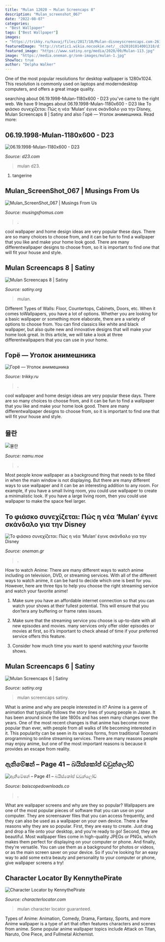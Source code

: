 ```yaml
---
title: "Mulan 12020 ~ Mulan Screencaps 8"
description: "Mulan_screenshot_067"
date: "2022-08-07"
categories:
- "Best Wallpaper"
tags: ["Best Wallpaper"]
images:
- "https://trikky.ru/kavaj/files/2017/10/Mulan-disneyscreencaps.com-2616.jpg"
featuredImage: "http://static1.wikia.nocookie.net/__cb20101014001318/disney/images/b/bb/Mulan2_390.JPG"
featured_image: "https://www.satiny.org/media/2020/09/Mulan-113.jpg"
image: "https://media.oneman.gr/onm-images/mulan-1.jpg"
ShowToc: true
author: "Delpha Walker"
---
```



One of the most popular resolutions for desktop wallpaper is 1280x1024. This resolution is commonly used on laptops and moderndesktop computers, and offers a great image quality.

	

		
searching about 06.19.1998-Mulan-1180x600 - D23 you've came to the right web. We have 9 Images about 06.19.1998-Mulan-1180x600 - D23 like Το φιάσκο συνεχίζεται: Πώς η νέα ‘Mulan’ έγινε σκάνδαλο για την Disney, Mulan Screencaps 8 | Satiny and also Горё — Уголок анимешника. Read more:
		
    
## 06.19.1998-Mulan-1180x600 - D23

<img loading=lazy src="https://d23.com/app/uploads/1998/06/06.19.1998-Mulan-1180x600-1024x521.jpg" onerror="this.onerror=null;this.src='https://tse2.mm.bing.net/th?id=OIP.tYjQ_0f1kCmaahpKKVtzWAHaDx&amp;pid=15.1';" alt="06.19.1998-Mulan-1180x600 - D23">

_Source: d23.com_

>mulan d23. 

	

1. tangerine 

    
## Mulan_ScreenShot_067 | Musings From Us

<img loading=lazy src="https://musingsfromus.com/wp-content/uploads/2021/01/Mulan_ScreenShot_067.jpg" onerror="this.onerror=null;this.src='https://tse1.mm.bing.net/th?id=OIP.Yf72hUCKDTzqXvy92CYpNwHaDF&amp;pid=15.1';" alt="Mulan_ScreenShot_067 | Musings From Us">

_Source: musingsfromus.com_

>. 

	

cool wallpaper and home design ideas are very popular these days. There are so many choices to choose from, and it can be fun to find a wallpaper that you like and make your home look good. There are many differentwallpaper designs to choose from, so it is important to find one that will fit your house and style.

    
## Mulan Screencaps 8 | Satiny

<img loading=lazy src="https://www.satiny.org/media/2020/09/Mulan-113.jpg" onerror="this.onerror=null;this.src='https://tse2.mm.bing.net/th?id=OIP.IrVqe6otjdDUoM1-UbRJqgHaDG&amp;pid=15.1';" alt="Mulan Screencaps 8 | Satiny">

_Source: satiny.org_

>mulan. 

	

Different Types of Walls: Floor, Countertops, Cabinets, Doors, etc.
When it comes toWallpapers, you have a lot of options. Whether you are looking for a basic wallpaper or something more elaborate, there are a variety of options to choose from. You can find classics like white and black wallpaper, but also quite new and innovative designs that will make your home look great. In this article, we will take a look at three differentwallpapers that you can use in your home.

    
## Горё — Уголок анимешника

<img loading=lazy src="https://trikky.ru/kavaj/files/2017/10/Mulan-disneyscreencaps.com-2616.jpg" onerror="this.onerror=null;this.src='https://tse1.mm.bing.net/th?id=OIP.pPwZIytjF3XihcEK1bVKiwHaEY&amp;pid=15.1';" alt="Горё — Уголок анимешника">

_Source: trikky.ru_

>. 

	

cool wallpaper and home design ideas are very popular these days. There are so many choices to choose from, and it can be fun to find a wallpaper that you like and make your home look good. There are many differentwallpaper designs to choose from, so it is important to find one that will fit your house and style.

    
## 뮬란

<img loading=lazy src="http://static1.wikia.nocookie.net/__cb20101014001318/disney/images/b/bb/Mulan2_390.JPG" onerror="this.onerror=null;this.src='https://tse1.mm.bing.net/th?id=OIP.BtL4xuLsCZf5vtBoj4gO0wHaEK&amp;pid=15.1';" alt="뮬란">

_Source: namu.moe_

>. 

	

Most people know wallpaper as a background thing that needs to be filled in when the main window is not displaying. But there are many different ways to use wallpaper and it can be an interesting addition to any room. For example, if you have a small living room, you could use wallpaper to create a minimalistic look. If you have a large living room, then you could use wallpaper to make the space feel larger.

    
## Το φιάσκο συνεχίζεται: Πώς η νέα ‘Mulan’ έγινε σκάνδαλο για την Disney

<img loading=lazy src="https://media.oneman.gr/onm-images/mulan-1.jpg" onerror="this.onerror=null;this.src='https://tse1.mm.bing.net/th?id=OIP.g8yl4RHY-rtHusnDDH_qowHaE8&amp;pid=15.1';" alt="Το φιάσκο συνεχίζεται: Πώς η νέα ‘Mulan’ έγινε σκάνδαλο για την Disney">

_Source: oneman.gr_

>. 

	

How to watch Anime: There are many different ways to watch anime including on television, DVD, or streaming services.
With all of the different ways to watch anime, it can be hard to decide which one is best for you. However, here are three tips to help you choose the right streaming service and watch your favorite anime!
1. Make sure you have an affordable internet connection so that you can watch your shows at their fullest potential. This will ensure that you don’tera any buffering or frame rates issues.

2. Make sure that the streaming service you choose is up-to-date with all new episodes and movies. many services only offer older episodes or movies at first, so it’s important to check ahead of time if your preferred service offers this feature.

3. Consider how much time you want to spend watching your favorite shows.

    
## Mulan Screencaps 6 | Satiny

<img loading=lazy src="https://www.satiny.org/media/2020/09/Mulan-81.jpg" onerror="this.onerror=null;this.src='https://tse4.mm.bing.net/th?id=OIP.Kna0IuKPqhRXre29ltx1xQHaDG&amp;pid=15.1';" alt="Mulan Screencaps 6 | Satiny">

_Source: satiny.org_

>mulan screencaps satiny. 

	

What is anime and why are people interested in it?
Anime is a genre of animation that typically follows the story lines of young people in Japan. It has been around since the late 1800s and has seen many changes over the years. One of the most recent changes is that anime has become more popular than ever, with people from all walks of life becoming interested in it. This popularity can be seen in its various forms, from traditional Toonami programming to online streaming services. There are many reasons people may enjoy anime, but one of the most important reasons is because it provides an escape from reality.

    
## ඇනිමේෂන් – Page 41 – බයිස්කෝප් ඩවුන්ලෝඩ්

<img loading=lazy src="https://baiscopedownloads.co/wp-content/uploads/2017/12/Mulan-2-2004-800x445.jpg" onerror="this.onerror=null;this.src='https://tse2.mm.bing.net/th?id=OIP.sZUjYWGERIdcCcJbctfjxgHaEH&amp;pid=15.1';" alt="ඇනිමේෂන් – Page 41 – බයිස්කෝප් ඩවුන්ලෝඩ්">

_Source: baiscopedownloads.co_

>. 

	

What are wallpaper screens and why are they so popular?
Wallpapers are one of the most popular pieces of software that you can use on your computer. They are screensaver files that you can access frequently, and they can also be used as a wallpaper on your own device. There a few reasons why they are so popular. First, they are easy to create. Just drag and drop a file onto your desktop, and you're ready to go! Second, they are beautiful. Most wallpaper files come in high-quality JPEGs or PNGs, which makes them perfect for displaying on your computer or phone. And finally, they're versatile. You can use them as a background for photos or videos, or as the main screen saver on your device. So if you're looking for an easy way to add some extra beauty and personality to your computer or phone, give wallpaper screens a try!

    
## Character Locator By KennythePirate

<img loading=lazy src="http://www.characterlocator.com/cl_v2/app/graphics/thm/ep_mulan_new_sm.jpg" onerror="this.onerror=null;this.src='https://tse2.mm.bing.net/th?id=OIP.6qhhl_e_8LapJIxu6aDg-gAAAA&amp;pid=15.1';" alt="Character Locator by KennythePirate">

_Source: characterlocator.com_

>mulan character locator guaranteed. 

	

Types of Anime: Animation, Comedy, Drama, Fantasy, Sports, and more
Anime wallpaper is a type of art that often features characters and scenes from anime. Some popular anime wallpaper topics include Attack on Titan, Naruto, One Piece, and Fullmetal Alchemist.

